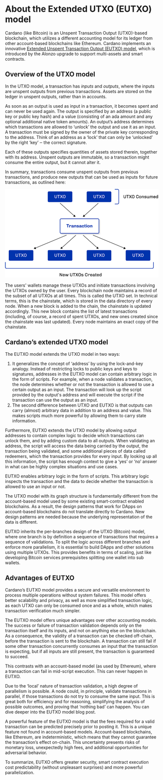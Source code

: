 # About the Extended UTXO (EUTXO) model

Cardano (like Bitcoin) is an Unspent Transaction Output (UTXO)-based blockchain, which utilizes a different accounting model for its ledger from other account-based blockchains like Ethereum. Cardano implements an innovative [Extended Unspent Transaction Output (EUTXO) model](https://iohk.io/en/blog/posts/2021/03/11/cardanos-extended-utxo-accounting-model/), which is introduced by the Alonzo upgrade to support multi-assets and smart contracts.  

## Overview of the UTXO model ##
In the UTXO model, a transaction has *inputs* and *outputs*, where the inputs are unspent outputs from previous transactions. Assets are stored on the ledger in unspent outputs, rather than in accounts. 

As soon as an output is used as input in a transaction, it becomes spent and can never be used again. The output is specified by an address (a public key or public key hash) and a value (consisting of an ada amount and any optional additional native token amounts). 
An output’s address determines which transactions are allowed to ‘unlock’ the output and use it as an input. A transaction must be signed by the owner of the private key corresponding to the address. Think of an address as a ‘lock’ that can only be ‘unlocked’ by the right ‘key’ ‒ the correct signature.

Each of these outputs specifies quantities of assets stored therein, together with its address. Unspent outputs are immutable, so a transaction might consume the entire output, but it cannot alter it.

In summary, transactions consume unspent outputs from previous transactions, and produce new outputs that can be used as inputs for future transactions, as outlined here:

![eutxo](eutxo_diagram.png)

The users' wallets manage these UTXOs and initiate transactions involving the UTXOs owned by the user. Every blockchain node maintains a record of the subset of all UTXOs at all times. This is called the UTXO set. In technical terms, this is the chainstate, which is stored in the data directory of every node. When a new block is added to the chain, the chainstate is updated accordingly. This new block contains the list of latest transactions (including, of course, a record of spent UTXOs, and new ones created since the chainstate was last updated). Every node maintains an exact copy of the chainstate.

## Cardano’s extended UTXO model ##
The EUTXO model extends the UTXO model in two ways:
1. It generalizes the concept of ‘address’ by using the lock-and-key analogy. Instead of restricting locks to public keys and keys to signatures, addresses in the EUTXO model can contain arbitrary logic in the form of scripts. For example, when a node validates a transaction, the node determines whether or not the transaction is allowed to use a certain output as an input. The transaction will look up the script provided by the output's address and will execute the script if the transaction can use the output as an input.
2. The second difference between UTXO and EUTXO is that outputs can carry (almost) arbitrary data in addition to an address and value. This makes scripts much more powerful by allowing them to carry state information.

Furthermore, EUTXO extends the UTXO model by allowing output addresses to contain complex logic to decide which transactions can unlock them, and by adding custom data to all outputs. When validating an address, the script will access the data being carried by the output, the transaction being validated, and some additional pieces of data called redeemers, which the transaction provides for every input. By looking up all this information, the script has enough context to give a ‘yes’ or ‘no’ answer in what can be highly complex situations and use cases.

EUTXO enables arbitrary logic in the form of scripts. This arbitrary logic inspects the transaction and the data to decide whether the transaction is allowed to use an input or not.

The UTXO model with its graph structure is fundamentally different from the account-based model used by some existing smart-contract enabled blockchains. As a result, the design patterns that work for DApps on account-based blockchains do not translate directly to Cardano. New design patterns are needed because the underlying representation of the data is different.

EUTXO	 inherits the per-branches design of the UTXO (Bitcoin) model, where one branch is by definition a sequence of transactions that requires a sequence of validations. To split the logic across different branches and enforce more parallelism, it is essential to build DApps and other solutions using multiple UTXOs. This provides benefits in terms of scaling, just like developing Bitcoin services prerequisites splitting one wallet into sub wallets. 

## Advantages of EUTXO ##
Cardano’s EUTXO model provides a secure and versatile environment to process multiple operations without system failures. This model offers better scalability and privacy, as well as more simplified transaction logic, as each UTXO can only be consumed once and as a whole, which makes transaction verification much simpler.

The EUTXO model offers unique advantages over other accounting models. The success or failure of transaction validation depends only on the transaction itself and its inputs, and not on anything else on the blockchain. As a consequence, the validity of a transaction can be checked off-chain, before the transaction is sent to the blockchain. A transaction can still fail if some other transaction concurrently consumes an input that the transaction is expecting, but if all inputs are still present, the transaction is guaranteed to succeed.

This contrasts with an account-based model (as used by Ethereum), where a transaction can fail in mid-script execution. This can never happen in EUTXO. 

Due to the ‘local’ nature of transaction validation, a high degree of parallelism is possible. A node could, in principle, validate transactions in parallel, if those transactions do not try to consume the same input. This is great both for efficiency and for reasoning, simplifying the analysis of possible outcomes, and proving that ‘nothing bad’ can happen. You can dive deeper into the EUTXO model blog post.

A powerful feature of the EUTXO model is that the fees required for a valid transaction can be predicted precisely prior to posting it. This is a unique feature not found in account-based models. Account-based blockchains, like Ethereum, are indeterministic, which means that they cannot guarantee the transaction’s effect on-chain. This uncertainty presents risks of monetary loss, unexpectedly high fees, and additional opportunities for adversarial behavior.

To summarize, EUTXO offers greater security, smart contract execution cost predictability (without unpleasant surprises) and more powerful parallelization. 
